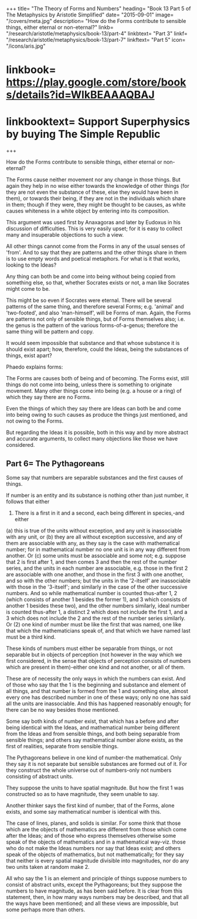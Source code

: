 +++
title= "The Theory of Forms and Numbers"
heading= "Book 13 Part 5 of The Metaphysics by Aristotle Simplified"
date= "2015-09-01"
image= "/covers/meta.jpg"
description= "How do the Forms contribute to sensible things, either eternal or non-eternal?"
linkb= "/research/aristotle/metaphysics/book-13/part-4"
linkbtext= "Part 3"
linkf= "/research/aristotle/metaphysics/book-13/part-7"
linkftext= "Part 5"
icon= "/icons/aris.jpg"
# linkbook= https://play.google.com/store/books/details?id=WlkBEAAAQBAJ
# linkbooktext= Support Superphysics by buying The Simple Republic
+++


How do the Forms contribute to sensible things, either eternal or non-eternal? 

The Forms cause neither movement nor any change in those things. But again they help in no wise either towards the knowledge of other things (for they are not even the substance of these, else they would have been in them), or towards their being, if they are not in the individuals which share in them; though if they were, they might be thought to be causes, as white causes whiteness in a white object by entering into its composition. 

This argument was used first by Anaxagoras and later by Eudoxus in his discussion of difficulties. This is very easily upset; for it is easy to collect many and insuperable objections to such a view.

All other things cannot come from the Forms in any of the usual senses of 'from'. And to say that they are patterns and the other things share in them is to use empty words and poetical metaphors. For what is it that works, looking to the Ideas? 

Any thing can both be and come into being without being copied from something else, so that, whether Socrates exists or not, a man like Socrates might come to be. 

This might be so even if Socrates were eternal. There will be several patterns of the same thing, and therefore several Forms; e.g. 'animal' and 'two-footed', and also 'man-himself', will be Forms of man. Again, the Forms are patterns not only of sensible things, but of Forms themselves also; i.e. the genus is the pattern of the various forms-of-a-genus; therefore the same thing will be pattern and copy.

It would seem impossible that substance and that whose substance it is should exist apart; how, therefore, could the Ideas, being the substances of things, exist apart?

Phaedo explains forms:

The Forms are causes both of being and of becoming. The Forms exist, still things do not come into being, unless there is something to originate movement. Many other things come into being (e.g. a house or a ring) of which they say there are no Forms.

Even the things of which they say there are Ideas can both be and come into being owing to such causes as produce the things just mentioned, and not owing to the Forms. 

But regarding the Ideas it is possible, both in this way and by more abstract and accurate arguments, to collect many objections like those we have considered.


## Part 6= The Pythagoreans

Some say that numbers are separable substances and the first causes of things. 

If number is an entity and its substance is nothing other than just number, it follows that either 

1. There is a first in it and a second, each being different in species,-and either 

(a) this is true of the units without exception, and any unit is inassociable with any unit, or (b) they are all without exception successive, and any of them are associable with any, as they say is the case with mathematical number; for in mathematical number no one unit is in any way different from another. Or (c) some units must be associable and some not; e.g. suppose that 2 is first after 1, and then comes 3 and then the rest of the number series, and the units in each number are associable, e.g. those in the first 2 are associable with one another, and those in the first 3 with one another, and so with the other numbers; but the units in the '2-itself' are inassociable with those in the '3-itself'; and similarly in the case of the other successive numbers. And so while mathematical number is counted thus-after 1, 2 (which consists of another 1 besides the former 1), and 3 which consists of another 1 besides these two), and the other numbers similarly, ideal number is counted thus-after 1, a distinct 2 which does not include the first 1, and a 3 which does not include the 2 and the rest of the number series similarly. Or (2) one kind of number must be like the first that was named, one like that which the mathematicians speak of, and that which we have named last must be a third kind.

These kinds of numbers must either be separable from things, or not separable but in objects of perception (not however in the way which we first considered, in the sense that objects of perception consists of numbers which are present in them)-either one kind and not another, or all of them.

These are of necessity the only ways in which the numbers can exist. And of those who say that the 1 is the beginning and substance and element of all things, and that number is formed from the 1 and something else, almost every one has described number in one of these ways; only no one has said all the units are inassociable. And this has happened reasonably enough; for there can be no way besides those mentioned. 

Some say both kinds of number exist, that which has a before and after being identical with the Ideas, and mathematical number being different from the Ideas and from sensible things, and both being separable from sensible things; and others say mathematical number alone exists, as the first of realities, separate from sensible things. 

The Pythagoreans believe in one kind of number-the mathematical. Only they say it is not separate but sensible substances are formed out of it. For they construct the whole universe out of numbers-only not numbers consisting of abstract units. 

They suppose the units to have spatial magnitude. But how the first 1 was constructed so as to have magnitude, they seem unable to say.

Another thinker says the first kind of number, that of the Forms, alone exists, and some say mathematical number is identical with this.

The case of lines, planes, and solids is similar. For some think that those which are the objects of mathematics are different from those which come after the Ideas; and of those who express themselves otherwise some speak of the objects of mathematics and in a mathematical way-viz. those who do not make the Ideas numbers nor say that Ideas exist; and others speak of the objects of mathematics, but not mathematically; for they say that neither is every spatial magnitude divisible into magnitudes, nor do any two units taken at random make 2. 

All who say the 1 is an element and principle of things suppose numbers to consist of abstract units, except the Pythagoreans; but they suppose the numbers to have magnitude, as has been said before. It is clear from this statement, then, in how many ways numbers may be described, and that all the ways have been mentioned; and all these views are impossible, but some perhaps more than others.

